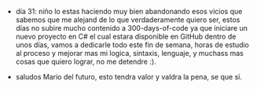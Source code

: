 - día 31: niño lo estas haciendo muy bien abandonando esos vicios que sabemos que me alejand de lo que verdaderamente quiero ser, estos días no subire mucho contenido a 300-days-of-code ya que iniciare un nuevo proyecto en C# el cual estara disponible en GitHub dentro de unos días, vamos a dedicarle todo este fin de semana, horas de estudio al proceso y mejorar mas mi logica, sintaxis, lenguaje, y muchass mas cosas que quiero lograr, no me detendre :).

- saludos Mario del futuro, esto tendra valor y valdra la pena, se que sí.

